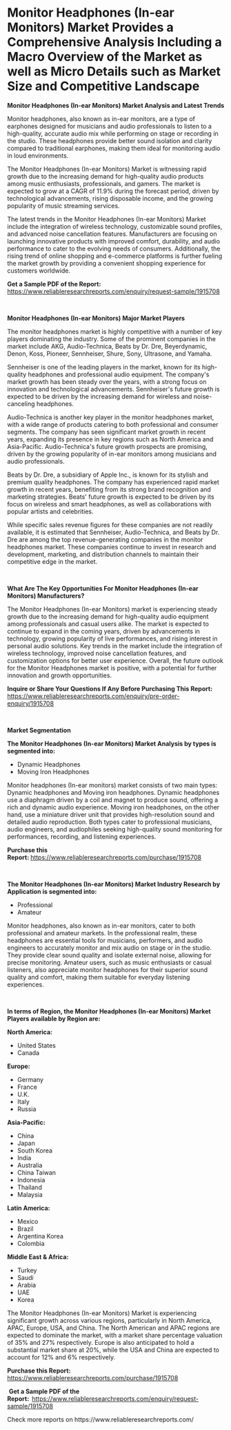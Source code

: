 <p><h1>Monitor Headphones (In-ear Monitors) Market Provides a Comprehensive Analysis Including a Macro Overview of the Market as well as Micro Details such as Market Size and Competitive Landscape</h1></p><p><strong>Monitor Headphones (In-ear Monitors) Market Analysis and Latest Trends</strong></p>
<p><p>Monitor headphones, also known as in-ear monitors, are a type of earphones designed for musicians and audio professionals to listen to a high-quality, accurate audio mix while performing on stage or recording in the studio. These headphones provide better sound isolation and clarity compared to traditional earphones, making them ideal for monitoring audio in loud environments.</p><p>The Monitor Headphones (In-ear Monitors) Market is witnessing rapid growth due to the increasing demand for high-quality audio products among music enthusiasts, professionals, and gamers. The market is expected to grow at a CAGR of 11.9% during the forecast period, driven by technological advancements, rising disposable income, and the growing popularity of music streaming services.</p><p>The latest trends in the Monitor Headphones (In-ear Monitors) Market include the integration of wireless technology, customizable sound profiles, and advanced noise cancellation features. Manufacturers are focusing on launching innovative products with improved comfort, durability, and audio performance to cater to the evolving needs of consumers. Additionally, the rising trend of online shopping and e-commerce platforms is further fueling the market growth by providing a convenient shopping experience for customers worldwide.</p></p>
<p><strong>Get a Sample PDF of the Report:&nbsp;</strong> <a href="https://www.reliableresearchreports.com/enquiry/request-sample/1915708">https://www.reliableresearchreports.com/enquiry/request-sample/1915708</a></p>
<p>&nbsp;</p>
<p><strong>Monitor Headphones (In-ear Monitors) Major Market Players</strong></p>
<p><p>The monitor headphones market is highly competitive with a number of key players dominating the industry. Some of the prominent companies in the market include AKG, Audio-Technica, Beats by Dr. Dre, Beyerdynamic, Denon, Koss, Pioneer, Sennheiser, Shure, Sony, Ultrasone, and Yamaha.</p><p>Sennheiser is one of the leading players in the market, known for its high-quality headphones and professional audio equipment. The company's market growth has been steady over the years, with a strong focus on innovation and technological advancements. Sennheiser's future growth is expected to be driven by the increasing demand for wireless and noise-canceling headphones.</p><p>Audio-Technica is another key player in the monitor headphones market, with a wide range of products catering to both professional and consumer segments. The company has seen significant market growth in recent years, expanding its presence in key regions such as North America and Asia-Pacific. Audio-Technica's future growth prospects are promising, driven by the growing popularity of in-ear monitors among musicians and audio professionals.</p><p>Beats by Dr. Dre, a subsidiary of Apple Inc., is known for its stylish and premium quality headphones. The company has experienced rapid market growth in recent years, benefiting from its strong brand recognition and marketing strategies. Beats' future growth is expected to be driven by its focus on wireless and smart headphones, as well as collaborations with popular artists and celebrities.</p><p>While specific sales revenue figures for these companies are not readily available, it is estimated that Sennheiser, Audio-Technica, and Beats by Dr. Dre are among the top revenue-generating companies in the monitor headphones market. These companies continue to invest in research and development, marketing, and distribution channels to maintain their competitive edge in the market.</p></p>
<p>&nbsp;</p>
<p><strong>What Are The Key Opportunities For Monitor Headphones (In-ear Monitors) Manufacturers?</strong></p>
<p><p>The Monitor Headphones (In-ear Monitors) market is experiencing steady growth due to the increasing demand for high-quality audio equipment among professionals and casual users alike. The market is expected to continue to expand in the coming years, driven by advancements in technology, growing popularity of live performances, and rising interest in personal audio solutions. Key trends in the market include the integration of wireless technology, improved noise cancellation features, and customization options for better user experience. Overall, the future outlook for the Monitor Headphones market is positive, with a potential for further innovation and growth opportunities.</p></p>
<p><strong>Inquire or Share Your Questions If Any Before Purchasing This Report:</strong> <a href="https://www.reliableresearchreports.com/enquiry/pre-order-enquiry/1915708">https://www.reliableresearchreports.com/enquiry/pre-order-enquiry/1915708</a></p>
<p>&nbsp;</p>
<p><strong>Market Segmentation</strong></p>
<p><strong>The Monitor Headphones (In-ear Monitors) Market Analysis by types is segmented into:</strong></p>
<p><ul><li>Dynamic Headphones</li><li>Moving Iron Headphones</li></ul></p>
<p><p>Monitor headphones (In-ear monitors) market consists of two main types: Dynamic headphones and Moving iron headphones. Dynamic headphones use a diaphragm driven by a coil and magnet to produce sound, offering a rich and dynamic audio experience. Moving iron headphones, on the other hand, use a miniature driver unit that provides high-resolution sound and detailed audio reproduction. Both types cater to professional musicians, audio engineers, and audiophiles seeking high-quality sound monitoring for performances, recording, and listening experiences.</p></p>
<p><strong>Purchase this Report:&nbsp;</strong><a href="https://www.reliableresearchreports.com/purchase/1915708">https://www.reliableresearchreports.com/purchase/1915708</a></p>
<p>&nbsp;</p>
<p><strong>The Monitor Headphones (In-ear Monitors) Market Industry Research by Application is segmented into:</strong></p>
<p><ul><li>Professional</li><li>Amateur</li></ul></p>
<p><p>Monitor headphones, also known as in-ear monitors, cater to both professional and amateur markets. In the professional realm, these headphones are essential tools for musicians, performers, and audio engineers to accurately monitor and mix audio on stage or in the studio. They provide clear sound quality and isolate external noise, allowing for precise monitoring. Amateur users, such as music enthusiasts or casual listeners, also appreciate monitor headphones for their superior sound quality and comfort, making them suitable for everyday listening experiences.</p></p>
<p>&nbsp;</p>
<p><strong>In terms of Region, the Monitor Headphones (In-ear Monitors) Market Players available by Region are:</strong></p>
<p>
    <p> <strong> North America: </strong>
        <ul>
            <li>United States</li>
            <li>Canada</li>
        </ul>
        </p> 
    <p> <strong> Europe: </strong>
        <ul>
            <li>Germany</li>
            <li>France</li>
            <li>U.K.</li>
            <li>Italy</li>
            <li>Russia</li>
        </ul>
        </p> 
    <p> <strong> Asia-Pacific: </strong>
        <ul>
            <li>China</li>
            <li>Japan</li>
            <li>South Korea</li>
            <li>India</li>
            <li>Australia</li>
            <li>China Taiwan</li>
            <li>Indonesia</li>
            <li>Thailand</li>
            <li>Malaysia</li>
        </ul>
        </p> 
    <p> <strong> Latin America: </strong>
        <ul>
            <li>Mexico</li>
            <li>Brazil</li>
            <li>Argentina Korea</li>
            <li>Colombia</li>
        </ul>
        </p> 
    <p> <strong> Middle East & Africa: </strong>
        <ul>
            <li>Turkey</li>
            <li>Saudi</li>
            <li>Arabia</li>
            <li>UAE</li>
            <li>Korea</li>
        </ul>
    </p>
    </p>
<p><p>The Monitor Headphones (In-ear Monitors) Market is experiencing significant growth across various regions, particularly in North America, APAC, Europe, USA, and China. The North American and APAC regions are expected to dominate the market, with a market share percentage valuation of 35% and 27% respectively. Europe is also anticipated to hold a substantial market share at 20%, while the USA and China are expected to account for 12% and 6% respectively.</p></p>
<p><strong>Purchase this Report: </strong><a href="https://www.reliableresearchreports.com/purchase/1915708">https://www.reliableresearchreports.com/purchase/1915708</a></p>
<p>&nbsp;<strong>Get a Sample PDF of the Report:&nbsp;&nbsp;</strong><a href="https://www.reliableresearchreports.com/enquiry/request-sample/1915708">https://www.reliableresearchreports.com/enquiry/request-sample/1915708</a></p>
<p><strong></strong></p>
<p>Check more reports on https://www.reliableresearchreports.com/</p>